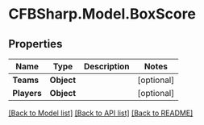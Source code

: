 # CFBSharp.Model.BoxScore
## Properties

Name | Type | Description | Notes
------------ | ------------- | ------------- | -------------
**Teams** | **Object** |  | [optional] 
**Players** | **Object** |  | [optional] 

[[Back to Model list]](../README.md#documentation-for-models) [[Back to API list]](../README.md#documentation-for-api-endpoints) [[Back to README]](../README.md)


